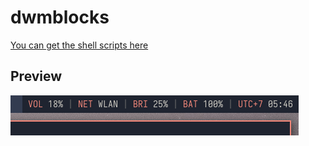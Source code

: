 # dwmblocks
[You can get the shell scripts here](https://github.com/nextiaindex/dotfiles/tree/main/.local/bin)

## Preview
![](.github/preview.png)
